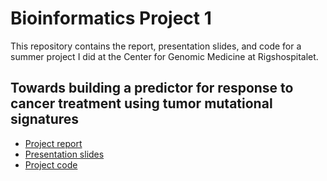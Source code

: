 # Bioinformatics Project 1

This repository contains the report, presentation slides, and code for a summer project I did at the Center for Genomic Medicine at Rigshospitalet.

## Towards building a predictor for response to cancer treatment using tumor mutational signatures

* [Project report](https://github.com/St3451/Bioinformatics_Project_1/blob/master/stefano_pellegrini_project_report.pdf)
* [Presentation slides](https://github.com/St3451/Bioinformatics_Project_1/blob/master/Presentation/Slides_presentation.pptx)
* [Project code](https://github.com/St3451/Bioinformatics_Project_1/tree/master/Code)